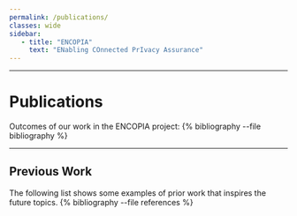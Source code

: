 ```yaml
---
permalink: /publications/
classes: wide
sidebar:
   - title: "ENCOPIA"
     text: "ENabling COnnected PrIvacy Assurance"
---
```


---

# Publications

Outcomes of our work in the ENCOPIA project:
{% bibliography --file bibliography %}

---

## Previous Work
The following list shows some examples of prior work that inspires the future topics.
{% bibliography --file references %}

